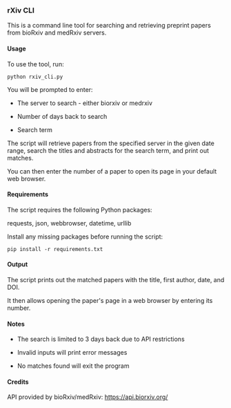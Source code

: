 ### rXiv CLI

This is a command line tool for searching and retrieving preprint papers from bioRxiv and medRxiv servers.

#### Usage

To use the tool, run:

```
python rxiv_cli.py
```

You will be prompted to enter:

-    The server to search - either biorxiv or medrxiv

-    Number of days back to search

-    Search term

The script will retrieve papers from the specified server in the given date range, search the titles and abstracts for the search term, and print out matches.

You can then enter the number of a paper to open its page in your default web browser.

#### Requirements

The script requires the following Python packages:

requests, json, webbrowser, datetime, urllib

Install any missing packages before running the script:

```Shell
pip install -r requirements.txt
```

#### Output

The script prints out the matched papers with the title, first author, date, and DOI.

It then allows opening the paper's page in a web browser by entering its number.

#### Notes

-    The search is limited to 3 days back due to API restrictions

-    Invalid inputs will print error messages

-    No matches found will exit the program

#### Credits

API provided by bioRxiv/medRxiv: <https://api.biorxiv.org/>
